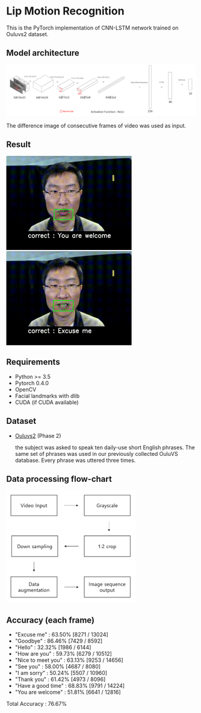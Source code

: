 # Lip Motion Recognition
This is the PyTorch implementation of CNN-LSTM network trained on Ouluvs2 dataset.

## Model architecture
<img src='https://raw.githubusercontent.com/johun204/Lip-Motion-Recognition/main/media/model.png'>

The difference image of consecutive frames of video was used as input.

## Result
<img src='https://raw.githubusercontent.com/johun204/Lip-Motion-Recognition/main/media/result.gif' height='250px'> <img src='https://raw.githubusercontent.com/johun204/Lip-Motion-Recognition/main/media/result2.gif' height='250px'>

## Requirements

* Python >= 3.5
* Pytorch 0.4.0
* OpenCV
* Facial landmarks with dlib
* CUDA (if CUDA available)

## Dataset
* [Ouluvs2](http://www.ee.oulu.fi/research/imag/OuluVS2/) (Phase 2)

  the subject was asked to speak ten daily-use short English phrases. The same set of phrases was used in our previously collected OuluVS database. Every phrase was uttered three times.
  
## Data processing flow-chart
<img src='https://raw.githubusercontent.com/johun204/Lip-Motion-Recognition/main/media/data_processing.png' height='300px'>


## Accuracy (each frame)
* "Excuse me" : 63.50% [8271 / 13024]
* "Goodbye" : 86.46% [7429 / 8592]
* "Hello" : 32.32% [1986 / 6144]
* "How are you" : 59.73% [6279 / 10512]
* "Nice to meet you" : 63.13% [9253 / 14656]
* "See you" : 58.00% [4687 / 8080]
* "I am sorry" : 50.24% [5507 / 10960]
* "Thank you" : 61.42% [4973 / 8096]
* "Have a good time" : 68.83% [9791 / 14224]
* "You are welcome" : 51.81% [6641 / 12816]

 Total Accuracy : 76.67% 
